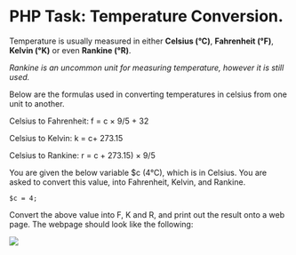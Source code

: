 # PHP Task: Temperature Conversion.
Temperature is usually measured in either **Celsius (°C)**, **Fahrenheit (°F)**, **Kelvin (°K)** or even **Rankine (°R)**.

_Rankine is an uncommon unit for measuring temperature, however it is still used._

Below are the formulas used in converting temperatures in celsius from one unit to another.

Celsius to Fahrenheit: 
f = c × 9/5 + 32

Celsius to Kelvin: 
k = c+ 273.15

Celsius to Rankine: 
r = c + 273.15) × 9/5

You are given the below variable $c (4°C), which is in Celsius. You are asked to convert this value, into Fahrenheit, Kelvin, and Rankine.

```
$c = 4;
```

Convert the above value into F, K and R, and print out the result onto a web page. The webpage should look like the following:

![](https://image.ibb.co/cpUCca/Screen_Shot_2017_05_31_at_12_47_02.png)
